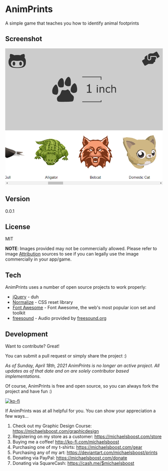 AnimPrints
===================

A simple game that teaches you how to identify animal footprints

Screenshot
-------------

![](https://raw.githubusercontent.com/michaelsboost/AnimPrints/gh-pages/screenshot.png)

Version
-------------

0.0.1

License
-------------

MIT 

**NOTE**: Images provided may not be commercially allowed. Please refer to image [Attribution](https://github.com/michaelsboost/AnimPrints/blob/gh-pages/Attribution.md) sources to see if you can legally use the image commercially in your app/game.

Tech
-------------

AnimPrints uses a number of open source projects to work properly:

* [jQuery](http://jquery.com/) - duh
* [Normalize](https://github.com/necolas/normalize.css) - CSS reset library
* [Font Awesome](https://fontawesome.com/) - Font Awesome, the web's most popular icon set and toolkit
* [freesound](https://freesound.org/) - Audio provided by [freesound.org](https://freesound.org/)

Development
-------------

Want to contribute? Great!  

You can submit a pull request or simply share the project :)

*As of Sunday, April 18th, 2021 AnimPrints is no longer an active project.
All updates as of that date and on are solely contributor based implementations.*

Of course, AnimPrints is free and open source, so you can always fork the project and have fun :)

[![ko-fi](https://az743702.vo.msecnd.net/cdn/kofi2.png?v=0)](https://ko-fi.com/michaelsboost)

If AnimPrints was at all helpful for you. You can show your appreciation a few ways...

1) Check out my Graphic Design Course: https://michaelsboost.com/graphicdesign
2) Registering on my store as a customer: https://michaelsboost.com/store
3) Buying me a coffee! http://ko-fi.com/michaelsboost
4) Purchasing one of my t-shirts: https://michaelsboost.com/gear
5) Purchasing any of my art: https://deviantart.com/michaelsboost/prints
6) Donating via PayPal: https://michaelsboost.com/donate
7) Donating via SquareCash: https://cash.me/$michaelsboost
